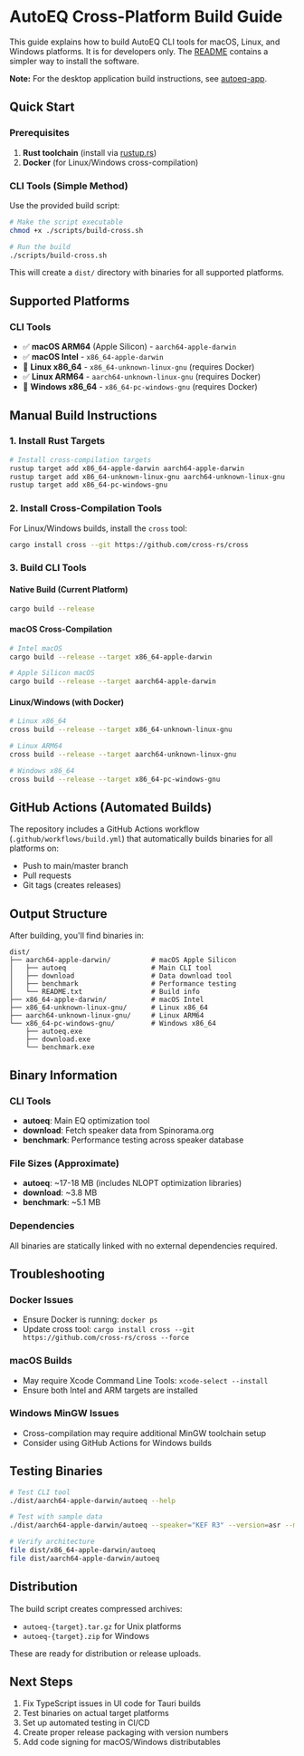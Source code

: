 # AutoEQ Cross-Platform Build Guide

This guide explains how to build AutoEQ CLI tools for macOS, Linux, and Windows platforms.
It is for developers only. The [README](README.md) contains a simpler way to install the software.

**Note:** For the desktop application build instructions, see [autoeq-app](https://github.com/pierreaubert/autoeq-app).

## Quick Start

### Prerequisites

1. **Rust toolchain** (install via [rustup.rs](https://rustup.rs/))
2. **Docker** (for Linux/Windows cross-compilation)

### CLI Tools (Simple Method)

Use the provided build script:

```bash
# Make the script executable
chmod +x ./scripts/build-cross.sh

# Run the build
./scripts/build-cross.sh
```

This will create a `dist/` directory with binaries for all supported platforms.

## Supported Platforms

### CLI Tools

- ✅ **macOS ARM64** (Apple Silicon) - `aarch64-apple-darwin`
- ✅ **macOS Intel** - `x86_64-apple-darwin`
- 🐳 **Linux x86_64** - `x86_64-unknown-linux-gnu` (requires Docker)
- ✅ **Linux ARM64** - `aarch64-unknown-linux-gnu` (requires Docker)
- 🐳 **Windows x86_64** - `x86_64-pc-windows-gnu` (requires Docker)

## Manual Build Instructions

### 1. Install Rust Targets

```bash
# Install cross-compilation targets
rustup target add x86_64-apple-darwin aarch64-apple-darwin
rustup target add x86_64-unknown-linux-gnu aarch64-unknown-linux-gnu
rustup target add x86_64-pc-windows-gnu
```

### 2. Install Cross-Compilation Tools

For Linux/Windows builds, install the `cross` tool:

```bash
cargo install cross --git https://github.com/cross-rs/cross
```

### 3. Build CLI Tools

#### Native Build (Current Platform)

```bash
cargo build --release
```

#### macOS Cross-Compilation

```bash
# Intel macOS
cargo build --release --target x86_64-apple-darwin

# Apple Silicon macOS
cargo build --release --target aarch64-apple-darwin
```

#### Linux/Windows (with Docker)

```bash
# Linux x86_64
cross build --release --target x86_64-unknown-linux-gnu

# Linux ARM64
cross build --release --target aarch64-unknown-linux-gnu

# Windows x86_64
cross build --release --target x86_64-pc-windows-gnu
```

## GitHub Actions (Automated Builds)

The repository includes a GitHub Actions workflow (`.github/workflows/build.yml`) that automatically builds binaries for all platforms on:

- Push to main/master branch
- Pull requests
- Git tags (creates releases)

## Output Structure

After building, you'll find binaries in:

```
dist/
├── aarch64-apple-darwin/          # macOS Apple Silicon
│   ├── autoeq                     # Main CLI tool
│   ├── download                   # Data download tool
│   ├── benchmark                  # Performance testing
│   └── README.txt                 # Build info
├── x86_64-apple-darwin/           # macOS Intel
├── x86_64-unknown-linux-gnu/      # Linux x86_64
├── aarch64-unknown-linux-gnu/     # Linux ARM64
└── x86_64-pc-windows-gnu/         # Windows x86_64
    ├── autoeq.exe
    ├── download.exe
    └── benchmark.exe
```

## Binary Information

### CLI Tools

- **autoeq**: Main EQ optimization tool
- **download**: Fetch speaker data from Spinorama.org
- **benchmark**: Performance testing across speaker database

### File Sizes (Approximate)

- **autoeq**: ~17-18 MB (includes NLOPT optimization libraries)
- **download**: ~3.8 MB
- **benchmark**: ~5.1 MB

### Dependencies

All binaries are statically linked with no external dependencies required.

## Troubleshooting

### Docker Issues

- Ensure Docker is running: `docker ps`
- Update cross tool: `cargo install cross --git https://github.com/cross-rs/cross --force`

### macOS Builds

- May require Xcode Command Line Tools: `xcode-select --install`
- Ensure both Intel and ARM targets are installed

### Windows MinGW Issues

- Cross-compilation may require additional MinGW toolchain setup
- Consider using GitHub Actions for Windows builds


## Testing Binaries

```bash
# Test CLI tool
./dist/aarch64-apple-darwin/autoeq --help

# Test with sample data
./dist/aarch64-apple-darwin/autoeq --speaker="KEF R3" --version=asr --measurement=CEA2034

# Verify architecture
file dist/x86_64-apple-darwin/autoeq
file dist/aarch64-apple-darwin/autoeq
```

## Distribution

The build script creates compressed archives:

- `autoeq-{target}.tar.gz` for Unix platforms
- `autoeq-{target}.zip` for Windows

These are ready for distribution or release uploads.

## Next Steps

1. Fix TypeScript issues in UI code for Tauri builds
2. Test binaries on actual target platforms
3. Set up automated testing in CI/CD
4. Create proper release packaging with version numbers
5. Add code signing for macOS/Windows distributables
